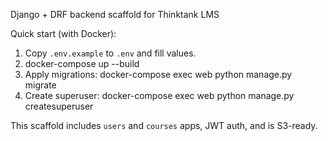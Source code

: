Django + DRF backend scaffold for Thinktank LMS

Quick start (with Docker):

1. Copy `.env.example` to `.env` and fill values.
2. docker-compose up --build
3. Apply migrations: docker-compose exec web python manage.py migrate
4. Create superuser: docker-compose exec web python manage.py createsuperuser

This scaffold includes `users` and `courses` apps, JWT auth, and is S3-ready.

